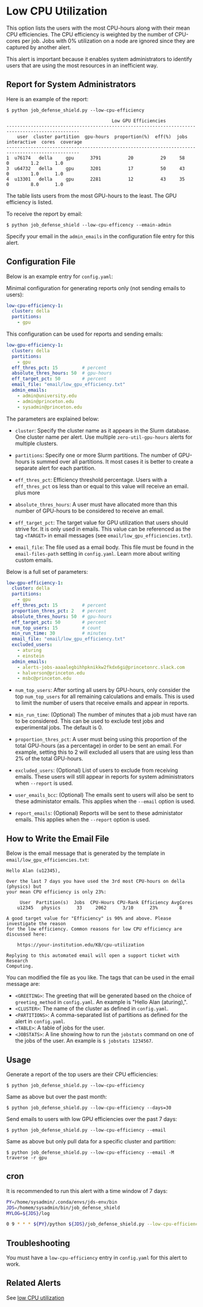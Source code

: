 # Low CPU Utilization

This option lists the users with the most CPU-hours along with their mean CPU efficiencies.
The CPU efficiency is weighted by the number of CPU-cores per job. Jobs with
0% utilization on a node are ignored since they are captured by another alert.

This alert is important because it enables system administrators to identify users
that are using the most resources in an inefficient way.

## Report for System Administrators

Here is an example of the report:

```
$ python job_defense_shield.py --low-cpu-efficiency

                                       Low GPU Efficiencies                                      
-------------------------------------------------------------------------------------------------
    user  cluster partition  gpu-hours  proportion(%)  eff(%)  jobs  interactive  cores  coverage
-------------------------------------------------------------------------------------------------
1  u76174   della     gpu      3791          20          29     58        0        1.2      1.0  
3  u64732   della     gpu      3201          17          50     43        0        1.0      1.0  
4  u13301   della     gpu      2281          12          43     35        0        8.0      1.0  
```

The table lists users from the most GPU-hours to the least. The GPU efficiency is
listed.

To receive the report by email:

```
$ python job_defense_shield --low-cpu-efficency --emain-admin
```

Specify your email in the `admin_emails` in the configuration file entry for this alert.

## Configuration File

Below is an example entry for `config.yaml`:

Minimal configuration for generating reports only (not sending emails to users):

```yaml
low-cpu-efficiency-1:
  cluster: della
  partitions:
    - gpu
```

This configuration can be used for reports and sending emails:


```yaml
low-gpu-efficiency-1:
  cluster: della
  partitions:
    - gpu
  eff_thres_pct: 15         # percent
  absolute_thres_hours: 50  # gpu-hours
  eff_target_pct: 50        # percent
  email_file: "email/low_gpu_efficiency.txt"
  admin_emails:
    - admin@university.edu
    - admin@princeton.edu
    - sysadmin@princeton.edu
```

The parameters are explained below:

- `cluster`: Specify the cluster name as it appears in the Slurm database. One cluster name
per alert. Use multiple `zero-util-gpu-hours` alerts for multiple clusters.

- `partitions`: Specify one or more Slurm partitions. The number of GPU-hours is summed over all partitions. It most cases it is better to create a separate alert for each partition.

- `eff_thres_pct`: Efficiency threshold percentage. Users with a `eff_thres_pct` os less than or equal to this value will receive an email. plus more

- `absolute_thres_hours`: A user must have allocated more than this number of GPU-hours to be considered to receive an email.

- `eff_target_pct`: The target value for GPU utilization that users should strive for. It is only used in emails. This value can be referenced as the tag `<TARGET>` in email messages (see `email/low_gpu_efficiencies.txt`).

- `email_file`: The file used as a email body. This file must be found in the `email-files-path` setting in `config.yaml`. Learn more about writing custom emails.

Below is a full set of parameters:

```yaml
low-gpu-efficiency-1:
  cluster: della
  partitions:
    - gpu
  eff_thres_pct: 15         # percent
  proportion_thres_pct: 2   # percent
  absolute_thres_hours: 50  # gpu-hours
  eff_target_pct: 50        # percent
  num_top_users: 15         # count
  min_run_time: 30          # minutes
  email_file: "email/low_gpu_efficiency.txt"
  excluded_users:
    - aturing
    - einstein
  admin_emails:
    - alerts-jobs-aaaalegbihhpknikkw2fkdx6gi@princetonrc.slack.com
    - halverson@princeton.edu
    - msbc@princeton.edu
```

- `num_top_users`: After sorting all users by GPU-hours, only consider the top `num_top_users` for all remaining calculations and emails. This is used to limit the number of users that receive emails and appear in reports.

- `min_run_time`: (Optional) The number of minutes that a job must have ran to be considered. This can be used to exclude test jobs and experimental jobs. The default is 0.

- `proportion_thres_pct`: A user must being using this proportion of the total GPU-hours (as a percentage) in order to be sent an email. For example, setting this to 2 will excluded all users that are using less than 2% of the total GPU-hours.

- `excluded_users`: (Optional) List of users to exclude from receiving emails. These users will still appear
in reports for system administrators when `--report` is used.

- `user_emails_bcc`: (Optional) The emails sent to users will also be sent to these administator emails. This applies
when the `--email` option is used.

- `report_emails`: (Optional) Reports will be sent to these administator emails. This applies
when the `--report` option is used.

## How to Write the Email File

Below is the email message that is generated by the template in `email/low_gpu_efficiencies.txt`:

```
Hello Alan (u12345),

Over the last 7 days you have used the 3rd most CPU-hours on della (physics) but
your mean CPU efficiency is only 23%:

     User  Partition(s)  Jobs  CPU-Hours CPU-Rank Efficiency AvgCores
    u12345   physics      33     2062      3/10      23%        8    

A good target value for "Efficiency" is 90% and above. Please investigate the reason
for the low efficiency. Common reasons for low CPU efficiency are discussed here:

    https://your-institution.edu/KB/cpu-utilization

Replying to this automated email will open a support ticket with Research
Computing.
```

You can modified the file as you like. The tags that can be used in the email message are:

- `<GREETING>`: The greeting that will be generated based on the choice of `greeting_method` in `config.yaml`. An example is "Hello Alan (aturing),".
- `<CLUSTER>`: The name of the cluster as defined in `config.yaml`.
- `<PARTITIONS>`: A comma-separated list of partitions as defined for the alert in `config.yaml`.
- `<TABLE>`: A table of jobs for the user.
- `<JOBSTATS>`: A line showing how to run the `jobstats` command on one of the jobs of the user. An example is `$ jobstats 1234567`.

## Usage

Generate a report of the top users are their CPU efficiencies:

```
$ python job_defense_shield.py --low-cpu-efficiency
```

Same as above but over the past month:

```
$ python job_defense_shield.py --low-cpu-efficiency --days=30
```

Send emails to users with low GPU efficiencies over the past 7 days:

```
$ python job_defense_shield.py --low-cpu-efficiency --email
```

Same as above but only pull data for a specific cluster and partition:

```
$ python job_defense_shield.py --low-cpu-efficiency --email -M traverse -r gpu
```


## cron

It is recommended to run this alert with a time window of 7 days:

```bash
PY=/home/sysadmin/.conda/envs/jds-env/bin
JDS=/homem/sysadmin/bin/job_defense_shield
MYLOG=${JDS}/log

0 9 * * * ${PY}/python ${JDS}/job_defense_shield.py --low-cpu-efficiency --email > ${MYLOG}/low_cpu_efficiency.log 2>&1
```

## Troubleshooting

You must have a `low-cpu-efficiency` entry in `config.yaml` for this alert to work.

## Related Alerts

See [low CPU utilization](low_cpu_util.md)
